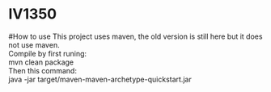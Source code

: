 # IV1350

#How to use
This project uses maven, the old version is still here but it does not use maven. <br> Compile by first runing: <br>mvn clean package<br> Then this command: <br>java -jar target/maven-maven-archetype-quickstart.jar
